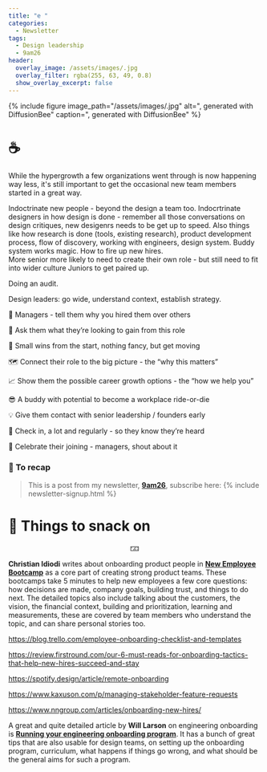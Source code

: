 ```yaml
---
title: "e "
categories:
  - Newsletter
tags:
  - Design leadership
  - 9am26
header:
  overlay_image: /assets/images/.jpg
  overlay_filter: rgba(255, 63, 49, 0.8)
  show_overlay_excerpt: false
---
```


{% include figure image_path="/assets/images/.jpg" alt=", generated with DiffusionBee" caption=", generated with DiffusionBee" %}

# ☕

While the hypergrowth a few organizations went through is now happening way less, it's still important to get the occasional new team members started in a great way.

Indoctrinate new people - beyond the design a team too.
Indocrtrinate designers in how design is done - remember all those conversations on design critiques, new desigenrs needs to be get up to speed. Also things like how research is done (tools, existing research), product development process, flow of discovery, working with engineers, design system.
Buddy system works magic. 
How to fire up new hires.  
More senior more likely to need to create their own role - but still need to fit into wider culture
Juniors to get paired up.

Doing an audit.

Design leaders: go wide, understand context, establish strategy. 
  
  
🤝 Managers - tell them why you hired them over others  
  
💪 Ask them what they’re looking to gain from this role  
  
🌟 Small wins from the start, nothing fancy, but get moving  
  
🗺 Connect their role to the big picture - the “why this matters”  
  
📈 Show them the possible career growth options - the “how we help you”  
  
😎 A buddy with potential to become a workplace ride-or-die  
  
💡 Give them contact with senior leadership / founders early  
  
👋 Check in, a lot and regularly - so they know they’re heard  
  
🎉 Celebrate their joining - managers, shout about it

### 🥤 To recap

> This is a post from my newsletter, **[9am26](https://polgarp.com/categories/newsletter/)**, subscribe here:
> {% include newsletter-signup.html %}

# 🍪 Things to snack on

<p style="text-align: center;">🁃</p>

**Christian Idiodi** writes about onboarding product people in [**New Employee Bootcamp**](https://svpg.com/new-employee-bootcamp/) as a core part of creating strong product teams. These bootcamps take 5 minutes to help new employees a few core questions: how decisions are made, company goals, building trust, and things to do next. The detailed topics also include talking about the customers, the vision, the financial context, building and prioritization, learning and measurements, these are covered by team members who understand the topic, and can share personal stories too. 

https://blog.trello.com/employee-onboarding-checklist-and-templates

https://review.firstround.com/our-6-must-reads-for-onboarding-tactics-that-help-new-hires-succeed-and-stay

https://spotify.design/article/remote-onboarding

https://www.kaxuson.com/p/managing-stakeholder-feature-requests

https://www.nngroup.com/articles/onboarding-new-hires/

A great and quite detailed article by **Will Larson** on engineering onboarding is [**Running your engineering onboarding program**](https://lethain.com/engineering-onboarding-programs/). It has a bunch of great tips that are also usable for design teams, on setting up the onboarding program, curriculum, what happens if things go wrong, and what should be the general aims for such a program.

